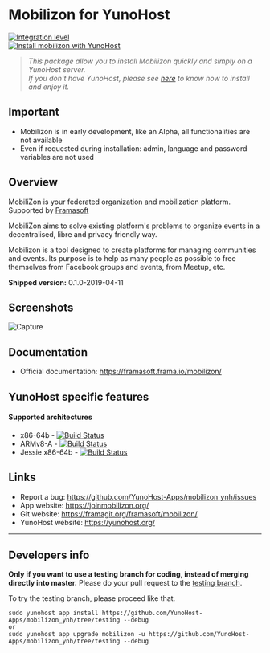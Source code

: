 # Mobilizon for YunoHost

[![Integration level](https://dash.yunohost.org/integration/mobilizon.svg)](https://dash.yunohost.org/appci/app/mobilizon)  
[![Install mobilizon with YunoHost](https://install-app.yunohost.org/install-with-yunohost.png)](https://install-app.yunohost.org/?app=mobilizon)

> *This package allow you to install Mobilizon quickly and simply on a YunoHost server.  
If you don't have YunoHost, please see [here](https://yunohost.org/#/install) to know how to install and enjoy it.*

## Important

 * Mobilizon is in early development, like an Alpha, all functionalities are not available
 * Even if requested during installation: admin, language and password variables are not used


## Overview
MobiliZon is your federated organization and mobilization platform. Supported by [Framasoft](https://framasoft.org/en/)

MobiliZon aims to solve existing platform's problems to organize events in a decentralised, libre and privacy friendly way.

Mobilizon is a tool designed to create platforms for managing communities and events. Its purpose is to help as many people as possible to free themselves from Facebook groups and events, from Meetup, etc.

**Shipped version:** 0.1.0-2019-04-11

## Screenshots

![Capture](https://user-images.githubusercontent.com/30271971/56023339-ea65aa00-5d0d-11e9-8b27-0120de231920.PNG)

## Documentation

 * Official documentation: https://framasoft.frama.io/mobilizon/

## YunoHost specific features

#### Supported architectures

* x86-64b - [![Build Status](https://ci-apps.yunohost.org/ci/logs/mobilizon%20%28Community%29.svg)](https://ci-apps.yunohost.org/ci/apps/mobilizon/)
* ARMv8-A - [![Build Status](https://ci-apps-arm.yunohost.org/ci/logs/mobilizon%20%28Community%29.svg)](https://ci-apps-arm.yunohost.org/ci/apps/mobilizon/)
* Jessie x86-64b - [![Build Status](https://ci-stretch.nohost.me/ci/logs/mobilizon%20%28Community%29.svg)](https://ci-stretch.nohost.me/ci/apps/mobilizon/)

## Links

 * Report a bug: https://github.com/YunoHost-Apps/mobilizon_ynh/issues
 * App website: https://joinmobilizon.org/
 * Git website: https://framagit.org/framasoft/mobilizon/
 * YunoHost website: https://yunohost.org/

---

Developers info
----------------

**Only if you want to use a testing branch for coding, instead of merging directly into master.**
Please do your pull request to the [testing branch](https://github.com/YunoHost-Apps/mobilizon_ynh/tree/testing).

To try the testing branch, please proceed like that.
```
sudo yunohost app install https://github.com/YunoHost-Apps/mobilizon_ynh/tree/testing --debug
or
sudo yunohost app upgrade mobilizon -u https://github.com/YunoHost-Apps/mobilizon_ynh/tree/testing --debug
```
